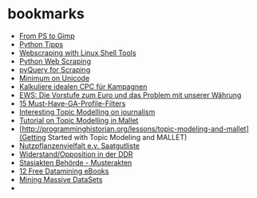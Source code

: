 bookmarks
=========

* [From PS to Gimp](http://www.rileybrandt.com/2014/03/09/photoshop-to-gimp/)
* [Python Tipps](http://sahandsaba.com/thirty-python-language-features-and-tricks-you-may-not-know.html)
* [Webscraping with Linux Shell Tools](http://www.joyofdata.de/blog/using-linux-shell-web-scraping/)
* [Python Web Scraping](http://jakeaustwick.me/python-web-scraping-resource/)
* [pyQuery for Scraping](http://pythonhosted.org//pyquery/scrap.html)
* [Minimum on Unicode](http://www.joelonsoftware.com/articles/Unicode.html)
* [Kalkuliere idealen CPC für Kampagnen](http://blog.ezliu.com/how-to-bid-for-cpc-campaigns-aka-stop-doing-adwords-wrong/)
* [EWS: Die Vorstufe zum Euro und das Problem mit unserer Währung](https://www.ndr.de/info/audio195709_podcastID-podcast3010.html)
* [15 Must-Have-GA-Profile-Filters](http://www.serp-eye.com/15-must-have-google-analytics-filter/)
* [Interesting Topic Modelling on journalism](http://curve.carleton.ca/system/files/theses/27484.pdf)
* [Tutorial on Topic Modelling in Mallet](http://radimrehurek.com/2014/03/tutorial-on-mallet-in-python/?utm_source=rss&utm_medium=rss&utm_campaign=tutorial-on-mallet-in-python)
* [http://programminghistorian.org/lessons/topic-modeling-and-mallet](Getting Started with Topic Modeling and MALLET)
* [Nutzpflanzenvielfalt e.v. Saatgutliste](http://nutzpflanzenvielfalt.de/saatgutliste-2013)
* [Widerstand/Opposition in der DDR](http://www.jugendopposition.de/index.php?id=2)
* [Stasiakten Behörde - Musterakten](http://www.bstu.bund.de/DE/Wissen/Musterakten/_node.html)
* [12 Free Datamining eBooks](http://christonard.com/12-free-data-mining-books/)
* [Mining Massive DataSets](http://infolab.stanford.edu/~ullman/mmds.html)
* 
